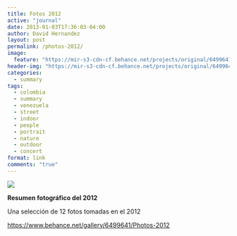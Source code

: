 ```yaml
---
title: Fotos 2012
active: "journal"
date: 2013-01-03T17:36:03-04:00
author: David Hernandez
layout: post
permalink: /photos-2012/
image:
  feature: "https://mir-s3-cdn-cf.behance.net/projects/original/6499641.546ce26e433ac.png"
header-img: "https://mir-s3-cdn-cf.behance.net/projects/original/6499641.546ce26e433ac.png"
categories:
  - summary
tags:
  - colombia
  - summary
  - venezuela
  - street
  - indoor
  - people
  - portrait
  - nature
  - outdoor
  - concert
format: link
comments: "true"
---
```

<a href="https://www.behance.net/gallery/6499641/Photos-2012" target="_blank"><img src="https://mir-s3-cdn-cf.behance.net/projects/original/6499641.546ce26e433ac.png"></a>

<strong>Resumen fotográfico del 2012</strong>

Una selección de 12 fotos tomadas en el 2012

<a href="https://www.behance.net/gallery/6499641/Photos-2012" target="_blank">https://www.behance.net/gallery/6499641/Photos-2012</a>
